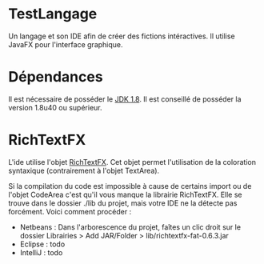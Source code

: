 # TestLangage
Un langage et son IDE afin de créer des fictions intéractives.
Il utilise JavaFX pour l'interface graphique.

# Dépendances
Il est nécessaire de posséder le [JDK 1.8](http://www.oracle.com/technetwork/java/javase/downloads/index-jsp-138363.html#javasejdk). Il est conseillé de posséder la version 1.8u40 ou supérieur.

# RichTextFX
L'ide utilise l'objet [RichTextFX](https://github.com/TomasMikula/RichTextFX).
Cet objet permet l'utilisation de la coloration syntaxique (contrairement à l'objet TextArea).

Si la compilation du code est impossible à cause de certains import ou de l'objet CodeArea c'est qu'il vous manque la librairie RichTextFX. Elle se trouve dans le dossier ./lib du projet, mais votre IDE ne la détecte pas forcément. Voici comment procéder :
 * Netbeans : Dans l'arborescence du projet, faîtes un clic droit sur le dossier Librairies > Add JAR/Folder > lib/richtextfx-fat-0.6.3.jar
 * Eclipse : todo
 * IntelliJ : todo

